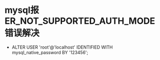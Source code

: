 # mysql报ER_NOT_SUPPORTED_AUTH_MODE错误解决
* ALTER USER 'root'@'localhost' IDENTIFIED WITH mysql_native_password BY '123456';